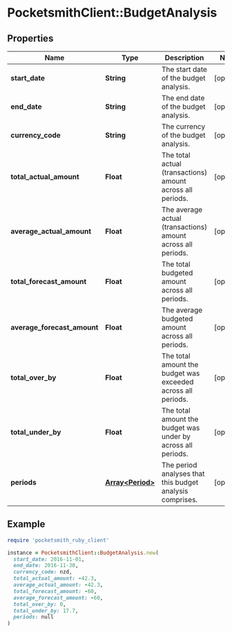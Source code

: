 # PocketsmithClient::BudgetAnalysis

## Properties

| Name | Type | Description | Notes |
| ---- | ---- | ----------- | ----- |
| **start_date** | **String** | The start date of the budget analysis. | [optional] |
| **end_date** | **String** | The end date of the budget analysis. | [optional] |
| **currency_code** | **String** | The currency of the budget analysis. | [optional] |
| **total_actual_amount** | **Float** | The total actual (transactions) amount across all periods. | [optional] |
| **average_actual_amount** | **Float** | The average actual (transactions) amount across all periods. | [optional] |
| **total_forecast_amount** | **Float** | The total budgeted amount across all periods. | [optional] |
| **average_forecast_amount** | **Float** | The average budgeted amount across all periods. | [optional] |
| **total_over_by** | **Float** | The total amount the budget was exceeded across all periods. | [optional] |
| **total_under_by** | **Float** | The total amount the budget was under by across all periods. | [optional] |
| **periods** | [**Array&lt;Period&gt;**](Period.md) | The period analyses that this budget analysis comprises. | [optional] |

## Example

```ruby
require 'pocketsmith_ruby_client'

instance = PocketsmithClient::BudgetAnalysis.new(
  start_date: 2016-11-01,
  end_date: 2016-11-30,
  currency_code: nzd,
  total_actual_amount: -42.3,
  average_actual_amount: -42.3,
  total_forecast_amount: -60,
  average_forecast_amount: -60,
  total_over_by: 0,
  total_under_by: 17.7,
  periods: null
)
```

